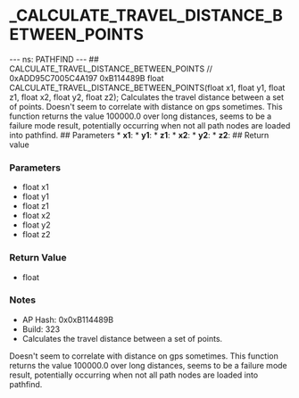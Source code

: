 # _CALCULATE_TRAVEL_DISTANCE_BETWEEN_POINTS

--- ns: PATHFIND --- ## CALCULATE_TRAVEL_DISTANCE_BETWEEN_POINTS  // 0xADD95C7005C4A197 0xB114489B float CALCULATE_TRAVEL_DISTANCE_BETWEEN_POINTS(float x1, float y1, float z1, float x2, float y2, float z2);  Calculates the travel distance between a set of points. Doesn't seem to correlate with distance on gps sometimes.  This function returns the value 100000.0 over long distances, seems to be a failure mode result, potentially occurring when not all path nodes are loaded into pathfind.  ## Parameters * **x1**: * **y1**: * **z1**: * **x2**: * **y2**: * **z2**:  ## Return value

### Parameters
* float x1
* float y1
* float z1
* float x2
* float y2
* float z2

### Return Value
* float

### Notes
* AP Hash: 0x0xB114489B
* Build: 323
* Calculates the travel distance between a set of points.

Doesn't seem to correlate with distance on gps sometimes.
This function returns the value 100000.0 over long distances, seems to be a failure mode result, potentially occurring when not all path nodes are loaded into pathfind.


